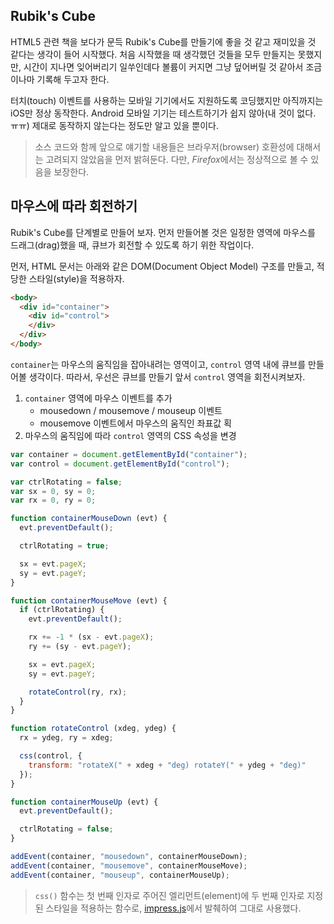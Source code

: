 Rubik's Cube
------------

HTML5 관련 책을 보다가 문득 Rubik's Cube를 만들기에 좋을 것 같고 재미있을 것 같다는 생각이 들어 시작했다.
처음 시작했을 때 생각했던 것들을 모두 만들지는 못했지만, 시간이 지나면 잊어버리기 일쑤인데다 볼륨이 커지면 그냥 덮어버릴 것 같아서 조금이나마 기록해 두고자 한다.

터치(touch) 이벤트를 사용하는 모바일 기기에서도 지원하도록 코딩했지만 아직까지는 iOS만 정상 동작한다. Android 모바일 기기는 테스트하기가 쉽지 않아(내 것이 없다. ㅠㅠ) 제대로 동작하지 않는다는 정도만 알고 있을 뿐이다.

> 소스 코드와 함께 앞으로 얘기할 내용들은 브라우저(browser) 호환성에 대해서는 고려되지 않았음을 먼저 밝혀둔다. 다만, *Firefox*에서는 정상적으로 볼 수 있음을 보장한다.

## 마우스에 따라 회전하기 ##

Rubik's Cube를 단계별로 만들어 보자. 먼저 만들어볼 것은 일정한 영역에 마우스를 드래그(drag)했을 때, 큐브가 회전할 수 있도록 하기 위한 작업이다.

먼저, HTML 문서는 아래와 같은 DOM(Document Object Model) 구조를 만들고, 적당한 스타일(style)을 적용하자.

```html
<body>
  <div id="container">
    <div id="control">
    </div>
  </div>
</body>
```

`container`는 마우스의 움직임을 잡아내려는 영역이고, `control` 영역 내에 큐브를 만들어볼 생각이다.
따라서, 우선은 큐브를 만들기 앞서 `control` 영역을 회전시켜보자.

1. `container` 영역에 마우스 이벤트를 추가
    + mousedown / mousemove / mouseup 이벤트
    + mousemove 이벤트에서 마우스의 움직인 좌표값 획
2. 마우스의 움직임에 따라 `control` 영역의 CSS 속성을 변경

```javascript
var container = document.getElementById("container");
var control = document.getElementById("control");

var ctrlRotating = false;
var sx = 0, sy = 0;
var rx = 0, ry = 0;

function containerMouseDown (evt) {
  evt.preventDefault();

  ctrlRotating = true;

  sx = evt.pageX;
  sy = evt.pageY;
}

function containerMouseMove (evt) {
  if (ctrlRotating) {
    evt.preventDefault();

    rx += -1 * (sx - evt.pageX);
    ry += (sy - evt.pageY);

    sx = evt.pageX;
    sy = evt.pageY;

    rotateControl(ry, rx);
  }
}

function rotateControl (xdeg, ydeg) {
  rx = ydeg, ry = xdeg;

  css(control, {
    transform: "rotateX(" + xdeg + "deg) rotateY(" + ydeg + "deg)"
  });
}

function containerMouseUp (evt) {
  evt.preventDefault();

  ctrlRotating = false;
}

addEvent(container, "mousedown", containerMouseDown);
addEvent(container, "mousemove", containerMouseMove);
addEvent(container, "mouseup", containerMouseUp);
```

> `css()` 함수는 첫 번째 인자로 주어진 엘리먼트(element)에 두 번째 인자로 지정된 스타일을 적용하는 함수로, [impress.js](https://github.com/bartaz/impress.js)에서 발췌하여 그대로 사용했다.
